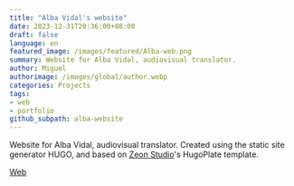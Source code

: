 ```yaml
---
title: "Alba Vidal's website"
date: 2023-12-31T20:36:00+08:00
draft: false
language: en
featured_image: /images/featured/Alba-web.png
summary: Website for Alba Vidal, audiovisual translator.
author: Miguel
authorimage: /images/global/author.webp
categories: Projects
tags:
- web
- portfolio
github_subpath: alba-website
---
```


Website for Alba Vidal, audiovisual translator. Created using the static site generator HUGO, and based on [Zeon Studio](https://zeon.studio)'s HugoPlate template.

[Web](https://albavidal.com)